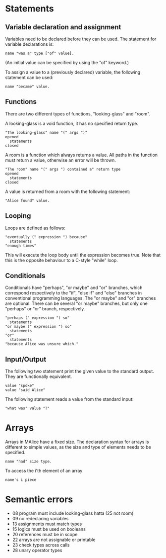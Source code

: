 # Statements

## Variable declaration and assignment

Variables need to be declared before they can be used. The statement for variable declarations is:

    name "was a" type ["of" value].

(An initial value can be specified by using the "of" keyword.)

To assign a value to a (previously declared) variable, the following statement can be used:

    name "became" value.

## Functions

There are two different types of functions, "looking-glass" and "room".

A looking-glass is a void function, it has no specified return type.

    "The looking-glass" name "(" args ")"
    opened
      statements
    closed

A room is a function which always returns a value. All paths in the function must return a value, otherwise an error will be thrown.

    "The room" name "(" args ") contained a" return type
    opened
      statements
    closed

A value is returned from a room with the following statement:

    "Alice found" value.

## Looping

Loops are defined as follows:

    "eventually (" expression ") because"
      statements
    "enough times"

This will execute the loop body until the expression becomes true. Note that this is the opposite behaviour to a C-style "while" loop.

## Conditionals

Conditionals have "perhaps", "or maybe" and "or" branches, which correspond respectively to the "if", "else if" and "else" branches in conventional programming languages. The "or maybe" and "or" branches are optional. There can be several "or maybe" branches, but only one "perhaps" or "or" branch, respectively.

    "perhaps (" expression ") so"
      statements
    "or maybe (" expression ") so"
      statements
    "or"
      statements
    "because Alice was unsure which."

## Input/Output

The following two statement print the given value to the standard output. They are functionally equivalent.

    value "spoke"
    value "said Alice"

The following statement reads a value from the standard input:

    "what was" value "?"

# Arrays

Arrays in MAlice have a fixed size. The declaration syntax for arrays is different to simple values, as the size and type of elements needs to be specified.

    name "had" size type.

To access the i'th element of an array

	name's i piece


# Semantic errors

- 08 program must include looking-glass hatta (25 not room)
- 09 no redeclaring variables
- 13 assignments must match types
- 15 logics must be used on booleans
- 20 references must be in scope
- 22 arrays are not assignable or printable
- 23 check types across calls
- 28 unary operator types